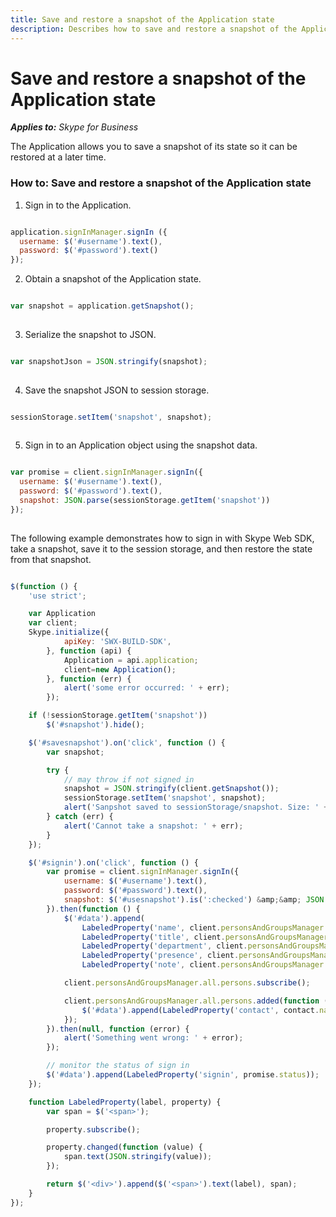 ```yaml
---
title: Save and restore a snapshot of the Application state
description: Describes how to save and restore a snapshot of the Application state and provides a code example using the Skype Web SDK.
---
```

# Save and restore a snapshot of the Application state


 _**Applies to:** Skype for Business_

The Application allows you to save a snapshot of its state so it can be restored at a later time.


### How to: Save and restore a snapshot of the Application state


1. Sign in to the Application.
    

  ```js
  
  application.signInManager.signIn ({
    username: $('#username').text(),
    password: $('#password').text()
  });

  ```

2. Obtain a snapshot of the Application state.
    

  ```js
  
  var snapshot = application.getSnapshot();
	 
  ```

3. Serialize the snapshot to JSON.
    

  ```js
  
  var snapshotJson = JSON.stringify(snapshot);
	 
  ```

4. Save the snapshot JSON to session storage.
    

  ```js
  
  sessionStorage.setItem('snapshot', snapshot);    
	 
  ```

5. Sign in to an Application object using the snapshot data.
    

  ```js
  
  var promise = client.signInManager.signIn({
    username: $('#username').text(),
    password: $('#password').text(),
    snapshot: JSON.parse(sessionStorage.getItem('snapshot'))
  });  
	 
  ```

The following example demonstrates how to sign in with Skype Web SDK, take a snapshot, save it to the session storage, and then restore the state from that snapshot.



```js

$(function () {
    'use strict';

    var Application
    var client;
    Skype.initialize({
            apiKey: 'SWX-BUILD-SDK',
        }, function (api) {
            Application = api.application;
            client=new Application();
        }, function (err) {
            alert('some error occurred: ' + err);
        });

    if (!sessionStorage.getItem('snapshot'))
        $('#snapshot').hide();

    $('#savesnapshot').on('click', function () {
        var snapshot;

        try {
            // may throw if not signed in
            snapshot = JSON.stringify(client.getSnapshot());
            sessionStorage.setItem('snapshot', snapshot);
            alert('Sanpshot saved to sessionStorage/snapshot. Size: ' + snapshot.length + ' bytes.');
        } catch (err) {
            alert('Cannot take a snapshot: ' + err);
        }
    });

    $('#signin').on('click', function () {
        var promise = client.signInManager.signIn({
            username: $('#username').text(),
            password: $('#password').text(),
            snapshot: $('#usesnapshot').is(':checked') &amp;&amp; JSON.parse(sessionStorage.getItem('snapshot'))
        }).then(function () {
            $('#data').append(
                LabeledProperty('name', client.personsAndGroupsManager.mePerson.name),
                LabeledProperty('title', client.personsAndGroupsManager.mePerson.title),
                LabeledProperty('department', client.personsAndGroupsManager.mePerson.department),
                LabeledProperty('presence', client.personsAndGroupsManager.mePerson.presence),
                LabeledProperty('note', client.personsAndGroupsManager.mePerson.note));

            client.personsAndGroupsManager.all.persons.subscribe();

            client.personsAndGroupsManager.all.persons.added(function (contact) {
                $('#data').append(LabeledProperty('contact', contact.name));
            });
        }).then(null, function (error) {
            alert('Something went wrong: ' + error);
        });

        // monitor the status of sign in
        $('#data').append(LabeledProperty('signin', promise.status));
    });

    function LabeledProperty(label, property) {
        var span = $('<span>');

        property.subscribe();

        property.changed(function (value) {
            span.text(JSON.stringify(value));
        });

        return $('<div>').append($('<span>').text(label), span);
    }
});

```

